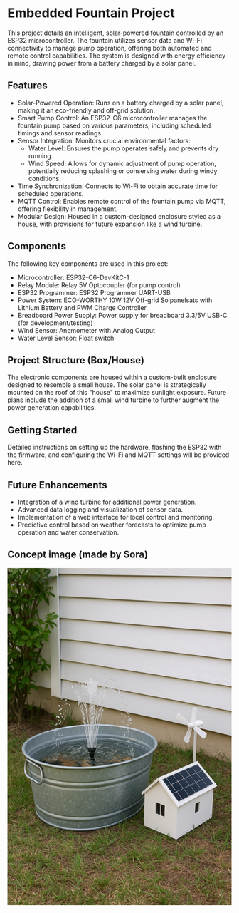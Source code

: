 # Embedded Fountain Project

This project details an intelligent, solar-powered fountain controlled by an ESP32 microcontroller. The fountain utilizes sensor data and Wi-Fi connectivity to manage pump operation, offering both automated and remote control capabilities. The system is designed with energy efficiency in mind, drawing power from a battery charged by a solar panel.

## Features

- Solar-Powered Operation: Runs on a battery charged by a solar panel, making it an eco-friendly and off-grid solution.
- Smart Pump Control: An ESP32-C6 microcontroller manages the fountain pump based on various parameters, including scheduled timings and sensor readings.
- Sensor Integration: Monitors crucial environmental factors:
  - Water Level: Ensures the pump operates safely and prevents dry running.
  - Wind Speed: Allows for dynamic adjustment of pump operation, potentially reducing splashing or conserving water during windy conditions.
- Time Synchronization: Connects to Wi-Fi to obtain accurate time for scheduled operations.
- MQTT Control: Enables remote control of the fountain pump via MQTT, offering flexibility in management.
- Modular Design: Housed in a custom-designed enclosure styled as a house, with provisions for future expansion like a wind turbine.

## Components

The following key components are used in this project:

- Microcontroller: ESP32-C6-DevKitC-1
- Relay Module: Relay 5V Optocoupler (for pump control)
- ESP32 Programmer: ESP32 Programmer UART-USB
- Power System: ECO-WORTHY 10W 12V Off-grid Solpanelsats with Lithium Battery and PWM Charge Controller
- Breadboard Power Supply: Power supply for breadboard 3.3/5V USB-C (for development/testing)
- Wind Sensor: Anemometer with Analog Output
- Water Level Sensor: Float switch

## Project Structure (Box/House)

The electronic components are housed within a custom-built enclosure designed to resemble a small house. The solar panel is strategically mounted on the roof of this "house" to maximize sunlight exposure. Future plans include the addition of a small wind turbine to further augment the power generation capabilities.

## Getting Started

Detailed instructions on setting up the hardware, flashing the ESP32 with the firmware, and configuring the Wi-Fi and MQTT settings will be provided here.

## Future Enhancements

- Integration of a wind turbine for additional power generation.
- Advanced data logging and visualization of sensor data.
- Implementation of a web interface for local control and monitoring.
- Predictive control based on weather forecasts to optimize pump operation and water conservation.

## Concept image (made by Sora)

![Sora concept image](/assets/images/concept.png)
